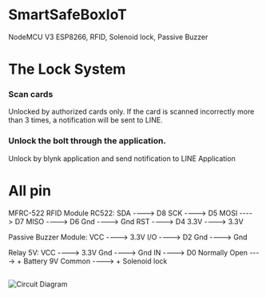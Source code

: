 # SmartSafeBoxIoT
NodeMCU V3 ESP8266, RFID, Solenoid lock, Passive Buzzer

# The Lock System
### Scan cards
Unlocked by authorized cards only. If the card is scanned incorrectly more than 3 times, a notification will be sent to LINE.

### Unlock the bolt through the application.
Unlock by blynk application and send notification to LINE Application

# All pin
MFRC-522 RFID Module RC522:
   SDA   ---->  D8
   SCK   ---->  D5
   MOSI ---->  D7
   MISO ---->  D6
   Gnd   ---->  Gnd
   RST   ---->  D4
   3.3V  ---->  3.3V
   

Passive Buzzer Module:
   VCC   ---->  3.3V
   I/O  ---->  D2
   Gnd   ---->  Gnd


Relay 5V:
   VCC   ---->  3.3V
   Gnd   ---->  Gnd
   IN ----> D0
   Normally Open ----> + Battery 9V
   Common ----> + Solenoid lock
##

![Circuit Diagram](http://url/to/img.png)
